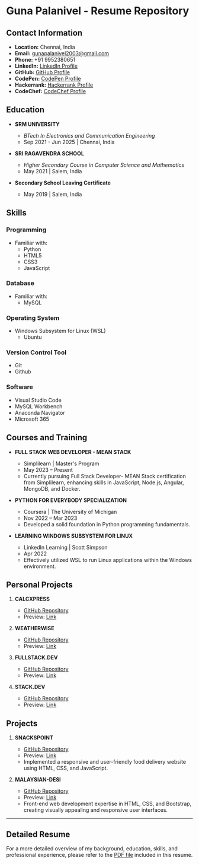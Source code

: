 # Guna Palanivel - Resume Repository

## Contact Information
- **Location:** Chennai, India
- **Email:** gunapalanivel2003@gmail.com
- **Phone:** +91 9952380651
- **LinkedIn:** [LinkedIn Profile](https://www.linkedin.com/in/guna-palanivel)
- **GitHub:** [GitHub Profile](https://github.com/GunaPalanivel)
- **CodePen:** [CodePen Profile](https://codepen.io/Guna-Palanivel)
- **Hackerrank:** [Hackerrank Profile](https://www.hackerrank.com/gunapalanivel201)
- **CodeChef:** [CodeChef Profile](https://www.codechef.com/users/gunapalanivel)

## Education
- **SRM UNIVERSITY**
  - *BTech In Electronics and Communication Engineering*
  - Sep 2021 - Jun 2025 | Chennai, India

- **SRI RAGAVENDRA SCHOOL**
  - *Higher Secondary Course in Computer Science and Mathematics*
  - May 2021 | Salem, India

- **Secondary School Leaving Certificate**
  - May 2019 | Salem, India

## Skills
### Programming
- Familiar with:
  - Python
  - HTML5
  - CSS3
  - JavaScript

### Database
- Familiar with:
  - MySQL

### Operating System
- Windows Subsystem for Linux (WSL)
  - Ubuntu

### Version Control Tool
- Git
- Github

### Software
- Visual Studio Code
- MySQL Workbench
- Anaconda Navigator
- Microsoft 365

## Courses and Training
- **FULL STACK WEB DEVELOPER - MEAN STACK**
  - Simplilearn | Master's Program
  - May 2023 – Present
  - Currently pursuing Full Stack Developer- MEAN Stack certification from Simplilearn, enhancing skills in JavaScript, Node.js, Angular, MongoDB, and Docker.

- **PYTHON FOR EVERYBODY SPECIALIZATION**
  - Coursera | The University of Michigan
  - Nov 2022 – Mar 2023
  - Developed a solid foundation in Python programming fundamentals.

- **LEARNING WINDOWS SUBSYSTEM FOR LINUX**
  - LinkedIn Learning | Scott Simpson
  - Apr 2022
  - Effectively utilized WSL to run Linux applications within the Windows environment.

## Personal Projects
1. **CALCXPRESS**
   - [GitHub Repository](https://github.com/GunaPalanivel/CalcXpress.git)
   - Preview: [Link](https://calcxpress.pages.dev/)

2. **WEATHERWISE**
   - [GitHub Repository](https://github.com/GunaPalanivel/WeatherWise.git)
   - Preview: [Link](https://weatherwise.pages.dev/)

3. **FULLSTACK.DEV**
   - [GitHub Repository](https://github.com/GunaPalanivel/fullstack.dev.git)
   - Preview: [Link](https://fullstack-dev.pages.dev/)

4. **STACK.DEV**
   - [GitHub Repository](https://github.com/GunaPalanivel/stack.dev.git)
   - Preview: [Link](https://stack-dev.pages.dev/)

## Projects
1. **SNACKSPOINT**
   - [GitHub Repository](https://github.com/GunaPalanivel/SnacksPoint.git)
   - Preview: [Link](https://gunapalanivel.github.io/SnacksPoint/)
   - Implemented a responsive and user-friendly food delivery website using HTML, CSS, and JavaScript.

2. **MALAYSIAN-DESI**
   - [GitHub Repository](https://github.com/GunaPalanivel/Malaysian-Desi.git)
   - Preview: [Link](https://malaysian-desi.pages.dev/)
   - Front-end web development expertise in HTML, CSS, and Bootstrap, creating visually appealing and responsive user interfaces.

---
## Detailed Resume
For a more detailed overview of my background, education, skills, and professional experience, please refer to the [PDF file](https://github.com/GunaPalanivel/Guna_B.tech-ECE-_Resume/blob/main/Guna_BTech(ECE).pdf) included in this resume.
